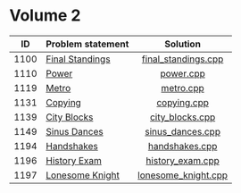# Volume 2

|  ID  |                       Problem statement                              |                   Solution                   |
|:----:|:---------------------------------------------------------------------|:--------------------------------------------:|
| 1100 | [Final Standings](http://acm.timus.ru/problem.aspx?space=1&num=1100) | [final_standings.cpp](./final_standings.cpp) |
| 1110 | [Power](http://acm.timus.ru/problem.aspx?space=1&num=1110)           | [power.cpp](./power.cpp)                     |
| 1119 | [Metro](http://acm.timus.ru/problem.aspx?space=1&num=1119)           | [metro.cpp](./metro.cpp)                     |
| 1131 | [Copying](http://acm.timus.ru/problem.aspx?space=1&num=1131)         | [copying.cpp](./copying.cpp)                 |
| 1139 | [City Blocks](http://acm.timus.ru/problem.aspx?space=1&num=1139)     | [city_blocks.cpp](./city_blocks.cpp)         |
| 1149 | [Sinus Dances](http://acm.timus.ru/problem.aspx?space=1&num=1149)    | [sinus_dances.cpp](./sinus_dances.cpp)       |
| 1194 | [Handshakes](http://acm.timus.ru/problem.aspx?space=1&num=1194)      | [handshakes.cpp](./handshakes.cpp)           |
| 1196 | [History Exam](http://acm.timus.ru/problem.aspx?space=1&num=1196)    | [history_exam.cpp](./history_exam.cpp)       |
| 1197 | [Lonesome Knight](http://acm.timus.ru/problem.aspx?space=1&num=1197) | [lonesome_knight.cpp](./lonesome_knight.cpp) |
